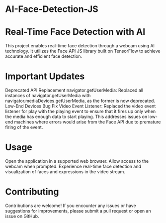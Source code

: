 # AI-Face-Detection-JS

# Real-Time Face Detection with AI

This project enables real-time face detection through a webcam using AI technology. It utilizes the Face API JS library built on TensorFlow to achieve accurate and efficient face detection.

# Important Updates

Deprecated API Replacement
navigator.getUserMedia: Replaced all instances of navigator.getUserMedia with navigator.mediaDevices.getUserMedia, as the former is now deprecated.
Low-End Devices Bug Fix
Video Event Listener: Replaced the video event listener for play with the playing event to ensure that it fires up only when the media has enough data to start playing. This addresses issues on low-end machines where errors would arise from the Face API due to premature firing of the event.

# Usage

Open the application in a supported web browser.
Allow access to the webcam when prompted.
Experience real-time face detection and visualization of faces and expressions in the video stream.

# Contributing

Contributions are welcome! If you encounter any issues or have suggestions for improvements, please submit a pull request or open an issue on GitHub.
